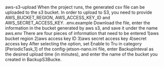 aws-s3-upload
When the project runs, the generated csv file can be uploaded to the s3 bucket. In order to upload to S3, you need to provide AWS_BUCKET_REGION, AWS_ACCESS_KEY_ID and AWS_SECRET_ACCESS_KEY. .env.example Download the file, enter the information in the bucket generated by aws s3, and save it under the name aws.env
There are four pieces of information that need to be entered
1)aws bucket region
2)aws access key ID
3)aws secret access key
4)secret access key
After selecting the option, set Enable to Tru in category [PeriodicTask_1] of the config-jetson-nano.ini file, enter BackupInteval as the desired upload time (in minutes), and enter the name of the bucket you created in BackupS3Bucke.
